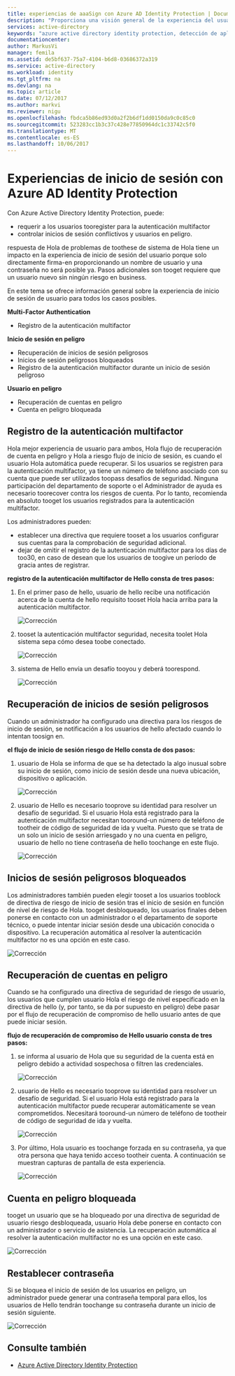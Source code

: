```yaml
---
title: experiencias de aaaSign con Azure AD Identity Protection | Documentos de Microsoft
description: "Proporciona una visión general de la experiencia del usuario de hello cuando tiene mitiga o corregido un usuario o cuando se requiere la autenticación multifactor por una directiva de protección de identidad."
services: active-directory
keywords: "azure active directory identity protection, detección de aplicaciones en la nube, administración de aplicaciones, seguridad, riesgo, nivel de riesgo, punto vulnerable, directiva de seguridad"
documentationcenter: 
author: MarkusVi
manager: femila
ms.assetid: de5bf637-75a7-4104-b6d8-03686372a319
ms.service: active-directory
ms.workload: identity
ms.tgt_pltfrm: na
ms.devlang: na
ms.topic: article
ms.date: 07/12/2017
ms.author: markvi
ms.reviewer: nigu
ms.openlocfilehash: fbdca5b86ed93d0a2f2b6df1dd0150da9c0c85c0
ms.sourcegitcommit: 523283cc1b3c37c428e77850964dc1c33742c5f0
ms.translationtype: MT
ms.contentlocale: es-ES
ms.lasthandoff: 10/06/2017
---
```

# <a name="sign-in-experiences-with-azure-ad-identity-protection"></a>Experiencias de inicio de sesión con Azure AD Identity Protection
Con Azure Active Directory Identity Protection, puede:

* requerir a los usuarios tooregister para la autenticación multifactor
* controlar inicios de sesión conflictivos y usuarios en peligro.

respuesta de Hola de problemas de toothese de sistema de Hola tiene un impacto en la experiencia de inicio de sesión del usuario porque solo directamente firma-en proporcionando un nombre de usuario y una contraseña no será posible ya. Pasos adicionales son tooget requiere que un usuario nuevo sin ningún riesgo en business.

En este tema se ofrece información general sobre la experiencia de inicio de sesión de usuario para todos los casos posibles.

**Multi-Factor Authentication**

* Registro de la autenticación multifactor

**Inicio de sesión en peligro**

* Recuperación de inicios de sesión peligrosos
* Inicios de sesión peligrosos bloqueados
* Registro de la autenticación multifactor durante un inicio de sesión peligroso

**Usuario en peligro**

* Recuperación de cuentas en peligro
* Cuenta en peligro bloqueada

## <a name="multi-factor-authentication-registration"></a>Registro de la autenticación multifactor
Hola mejor experiencia de usuario para ambos, Hola flujo de recuperación de cuenta en peligro y Hola a riesgo flujo de inicio de sesión, es cuando el usuario Hola automática puede recuperar. Si los usuarios se registren para la autenticación multifactor, ya tiene un número de teléfono asociado con su cuenta que puede ser utilizados toopass desafíos de seguridad. Ninguna participación del departamento de soporte o el Administrador de ayuda es necesario toorecover contra los riesgos de cuenta. Por lo tanto, recomienda en absoluto tooget los usuarios registrados para la autenticación multifactor. 

Los administradores pueden:

* establecer una directiva que requiere tooset a los usuarios configurar sus cuentas para la comprobación de seguridad adicional. 
* dejar de omitir el registro de la autenticación multifactor para los días de too30, en caso de desean que los usuarios de toogive un período de gracia antes de registrar.

**registro de la autenticación multifactor de Hello consta de tres pasos:**

1. En el primer paso de hello, usuario de hello recibe una notificación acerca de la cuenta de hello requisito tooset Hola hacia arriba para la autenticación multifactor. 
   
    ![Corrección](./media/active-directory-identityprotection-flows/140.png "Corrección")
2. tooset la autenticación multifactor seguridad, necesita toolet Hola sistema sepa cómo desea toobe conectado.
   
    ![Corrección](./media/active-directory-identityprotection-flows/141.png "Corrección")
3. sistema de Hello envía un desafío tooyou y deberá toorespond.
   
    ![Corrección](./media/active-directory-identityprotection-flows/142.png "Corrección")

## <a name="risky-sign-in-recovery"></a>Recuperación de inicios de sesión peligrosos
Cuando un administrador ha configurado una directiva para los riesgos de inicio de sesión, se notificación a los usuarios de hello afectado cuando lo intentan toosign en. 

**el flujo de inicio de sesión riesgo de Hello consta de dos pasos:** 

1. usuario de Hola se informa de que se ha detectado la algo inusual sobre su inicio de sesión, como inicio de sesión desde una nueva ubicación, dispositivo o aplicación. 
   
    ![Corrección](./media/active-directory-identityprotection-flows/120.png "Corrección")
2. usuario de Hello es necesario tooprove su identidad para resolver un desafío de seguridad. Si el usuario Hola está registrado para la autenticación multifactor necesitan tooround-un número de teléfono de tootheir de código de seguridad de ida y vuelta. Puesto que se trata de un solo un inicio de sesión arriesgado y no una cuenta en peligro, usuario de hello no tiene contraseña de hello toochange en este flujo. 
   
    ![Corrección](./media/active-directory-identityprotection-flows/121.png "Corrección")

## <a name="risky-sign-in-blocked"></a>Inicios de sesión peligrosos bloqueados
Los administradores también pueden elegir tooset a los usuarios tooblock de directiva de riesgo de inicio de sesión tras el inicio de sesión en función de nivel de riesgo de Hola. tooget desbloqueado, los usuarios finales deben ponerse en contacto con un administrador o el departamento de soporte técnico, o puede intentar iniciar sesión desde una ubicación conocida o dispositivo. La recuperación automática al resolver la autenticación multifactor no es una opción en este caso.

![Corrección](./media/active-directory-identityprotection-flows/200.png "Corrección")

## <a name="compromised-account-recovery"></a>Recuperación de cuentas en peligro
Cuando se ha configurado una directiva de seguridad de riesgo de usuario, los usuarios que cumplen usuario Hola el riesgo de nivel especificado en la directiva de hello (y, por tanto, se da por supuesto en peligro) debe pasar por el flujo de recuperación de compromiso de hello usuario antes de que puede iniciar sesión. 

**flujo de recuperación de compromiso de Hello usuario consta de tres pasos:**

1. se informa al usuario de Hola que su seguridad de la cuenta está en peligro debido a actividad sospechosa o filtren las credenciales.
   
    ![Corrección](./media/active-directory-identityprotection-flows/101.png "Corrección")
2. usuario de Hello es necesario tooprove su identidad para resolver un desafío de seguridad. Si el usuario Hola está registrado para la autenticación multifactor puede recuperar automáticamente se vean comprometidos. Necesitará tooround-un número de teléfono de tootheir de código de seguridad de ida y vuelta. 
   
   ![Corrección](./media/active-directory-identityprotection-flows/110.png "Corrección")
3. Por último, Hola usuario es toochange forzada en su contraseña, ya que otra persona que haya tenido acceso tootheir cuenta. 
   A continuación se muestran capturas de pantalla de esta experiencia.
   
   ![Corrección](./media/active-directory-identityprotection-flows/111.png "Corrección")

## <a name="compromised-account-blocked"></a>Cuenta en peligro bloqueada
tooget un usuario que se ha bloqueado por una directiva de seguridad de usuario riesgo desbloqueada, usuario Hola debe ponerse en contacto con un administrador o servicio de asistencia. La recuperación automática al resolver la autenticación multifactor no es una opción en este caso.

![Corrección](./media/active-directory-identityprotection-flows/104.png "Corrección")

## <a name="reset-password"></a>Restablecer contraseña
Si se bloquea el inicio de sesión de los usuarios en peligro, un administrador puede generar una contraseña temporal para ellos, los usuarios de Hello tendrán toochange su contraseña durante un inicio de sesión siguiente.

![Corrección](./media/active-directory-identityprotection-flows/160.png "Corrección")

## <a name="see-also"></a>Consulte también
* [Azure Active Directory Identity Protection](active-directory-identityprotection.md) 

